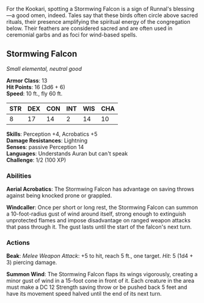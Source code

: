 For the Kookari, spotting a Stormwing Falcon is a sign of Runnal's blessing—a good omen, indeed. Tales say that these birds often circle above sacred rituals, their presence amplifying the spiritual energy of the congregation below. Their feathers are considered sacred and are often used in ceremonial garbs and as foci for wind-based spells.

## Stormwing Falcon

_Small elemental, neutral good_

**Armor Class**: 13  
**Hit Points**: 16 (3d6 + 6)  
**Speed**: 10 ft., fly 60 ft.

|STR|DEX|CON|INT|WIS|CHA|
|---|---|---|---|---|---|
|8|17|14|2|14|10|

**Skills**: Perception +4, Acrobatics +5  
**Damage Resistances**: Lightning  
**Senses**: passive Perception 14  
**Languages**: Understands Auran but can't speak  
**Challenge**: 1/2 (100 XP)

### Abilities

**Aerial Acrobatics**: The Stormwing Falcon has advantage on saving throws against being knocked prone or grappled.

**Windcaller**: Once per short or long rest, the Stormwing Falcon can summon a 10-foot-radius gust of wind around itself, strong enough to extinguish unprotected flames and impose disadvantage on ranged weapon attacks that pass through it. The gust lasts until the start of the falcon's next turn.

### Actions

**Beak**: _Melee Weapon Attack_: +5 to hit, reach 5 ft., one target. _Hit_: 5 (1d4 + 3) piercing damage.

**Summon Wind**: The Stormwing Falcon flaps its wings vigorously, creating a minor gust of wind in a 15-foot cone in front of it. Each creature in the area must make a DC 12 Strength saving throw or be pushed back 5 feet and have its movement speed halved until the end of its next turn.
